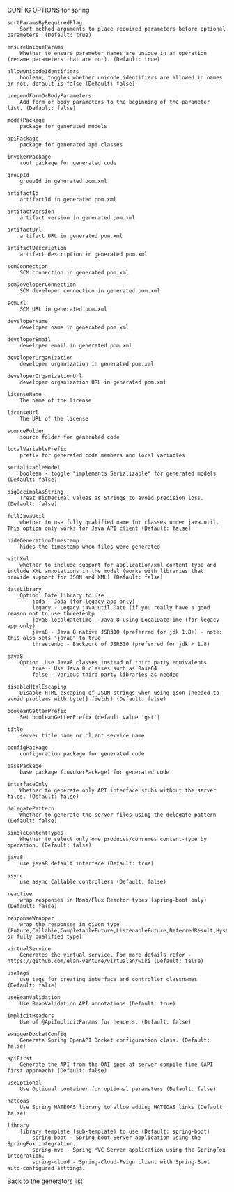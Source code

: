 
CONFIG OPTIONS for spring

	sortParamsByRequiredFlag
	    Sort method arguments to place required parameters before optional parameters. (Default: true)

	ensureUniqueParams
	    Whether to ensure parameter names are unique in an operation (rename parameters that are not). (Default: true)

	allowUnicodeIdentifiers
	    boolean, toggles whether unicode identifiers are allowed in names or not, default is false (Default: false)

	prependFormOrBodyParameters
	    Add form or body parameters to the beginning of the parameter list. (Default: false)

	modelPackage
	    package for generated models

	apiPackage
	    package for generated api classes

	invokerPackage
	    root package for generated code

	groupId
	    groupId in generated pom.xml

	artifactId
	    artifactId in generated pom.xml

	artifactVersion
	    artifact version in generated pom.xml

	artifactUrl
	    artifact URL in generated pom.xml

	artifactDescription
	    artifact description in generated pom.xml

	scmConnection
	    SCM connection in generated pom.xml

	scmDeveloperConnection
	    SCM developer connection in generated pom.xml

	scmUrl
	    SCM URL in generated pom.xml

	developerName
	    developer name in generated pom.xml

	developerEmail
	    developer email in generated pom.xml

	developerOrganization
	    developer organization in generated pom.xml

	developerOrganizationUrl
	    developer organization URL in generated pom.xml

	licenseName
	    The name of the license

	licenseUrl
	    The URL of the license

	sourceFolder
	    source folder for generated code

	localVariablePrefix
	    prefix for generated code members and local variables

	serializableModel
	    boolean - toggle "implements Serializable" for generated models (Default: false)

	bigDecimalAsString
	    Treat BigDecimal values as Strings to avoid precision loss. (Default: false)

	fullJavaUtil
	    whether to use fully qualified name for classes under java.util. This option only works for Java API client (Default: false)

	hideGenerationTimestamp
	    hides the timestamp when files were generated

	withXml
	    whether to include support for application/xml content type and include XML annotations in the model (works with libraries that provide support for JSON and XML) (Default: false)

	dateLibrary
	    Option. Date library to use
	        joda - Joda (for legacy app only)
	        legacy - Legacy java.util.Date (if you really have a good reason not to use threetenbp
	        java8-localdatetime - Java 8 using LocalDateTime (for legacy app only)
	        java8 - Java 8 native JSR310 (preferred for jdk 1.8+) - note: this also sets "java8" to true
	        threetenbp - Backport of JSR310 (preferred for jdk < 1.8)

	java8
	    Option. Use Java8 classes instead of third party equivalents
	        true - Use Java 8 classes such as Base64
	        false - Various third party libraries as needed

	disableHtmlEscaping
	    Disable HTML escaping of JSON strings when using gson (needed to avoid problems with byte[] fields) (Default: false)

	booleanGetterPrefix
	    Set booleanGetterPrefix (default value 'get')

	title
	    server title name or client service name

	configPackage
	    configuration package for generated code

	basePackage
	    base package (invokerPackage) for generated code

	interfaceOnly
	    Whether to generate only API interface stubs without the server files. (Default: false)

	delegatePattern
	    Whether to generate the server files using the delegate pattern (Default: false)

	singleContentTypes
	    Whether to select only one produces/consumes content-type by operation. (Default: false)

	java8
	    use java8 default interface (Default: true)

	async
	    use async Callable controllers (Default: false)

	reactive
	    wrap responses in Mono/Flux Reactor types (spring-boot only) (Default: false)

	responseWrapper
	    wrap the responses in given type (Future,Callable,CompletableFuture,ListenableFuture,DeferredResult,HystrixCommand,RxObservable,RxSingle or fully qualified type)

	virtualService
	    Generates the virtual service. For more details refer - https://github.com/elan-venture/virtualan/wiki (Default: false)

	useTags
	    use tags for creating interface and controller classnames (Default: false)

	useBeanValidation
	    Use BeanValidation API annotations (Default: true)

	implicitHeaders
	    Use of @ApiImplicitParams for headers. (Default: false)

	swaggerDocketConfig
	    Generate Spring OpenAPI Docket configuration class. (Default: false)

	apiFirst
	    Generate the API from the OAI spec at server compile time (API first approach) (Default: false)

	useOptional
	    Use Optional container for optional parameters (Default: false)

	hateoas
	    Use Spring HATEOAS library to allow adding HATEOAS links (Default: false)

	library
	    library template (sub-template) to use (Default: spring-boot)
	        spring-boot - Spring-boot Server application using the SpringFox integration.
	        spring-mvc - Spring-MVC Server application using the SpringFox integration.
	        spring-cloud - Spring-Cloud-Feign client with Spring-Boot auto-configured settings.

Back to the [generators list](README.md)

